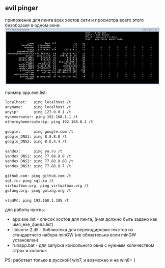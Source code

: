 ## evil pinger ##
приложение для пинга всех хостов сети и просмотра всего этого безобразия в одном окне: 
![ping example](/animation.gif)

пример app.exe.list:
```
localhost:   ping localhost /t
anyname:     ping localhost /t
anyip:       ping 127.0.0.1 /t
myhomerouter: ping 192.168.1.1 /t
othermyhomerouterip: ping 192.168.0.1 /t

google:      ping google.com /t
google_DNS1: ping 8.8.8.8 /t
google_DNS2: ping 8.8.4.4 /t

yandex:      ping ya.ru /t
yandex_DNS1: ping 77.88.8.8 /t
yandex DNS2: ping 77.88.8.88 /t
yandex_DNS3: ping 77.88.8.7 /t

github.com: ping github.com /t
sql.ru: ping sql.ru /t
virtualbox.org: ping virtualbox.org /t
golang.org: ping golang.org /t

vladPC: ping 192.168.1.105 /t
```

для работы нужны 

- app.exe.list - список хостов для пинга, (имя должно быть задано как имя_ехе_файла.list)
- libiconv-2.dll - библиотека для перекодировки текстов из стандартного набора minGW (не обязательна если minGW установлен)
- runapp.bat - для запуска консольного окна с нужным количеством строк и колонок


PS: работает только в русской! win7, и возможно и на win8+ )
